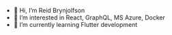 - 👋 Hi, I’m Reid Brynjolfson
- 👀 I’m interested in React, GraphQL, MS Azure, Docker
- 🌱 I’m currently learning Flutter development

